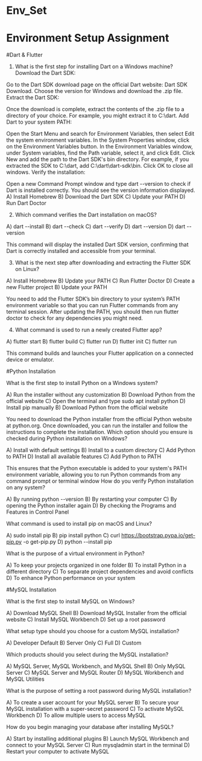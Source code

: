 # Env_Set

# Environment Setup Assignment

#Dart & Flutter

1. What is the first step for installing Dart on a Windows machine?
Download the Dart SDK:

Go to the Dart SDK download page on the official Dart website: Dart SDK Download.
Choose the version for Windows and download the .zip file.
Extract the Dart SDK:

Once the download is complete, extract the contents of the .zip file to a directory of your choice. For example, you might extract it to C:\dart.
Add Dart to your system PATH:

Open the Start Menu and search for Environment Variables, then select Edit the system environment variables.
In the System Properties window, click on the Environment Variables button.
In the Environment Variables window, under System variables, find the Path variable, select it, and click Edit.
Click New and add the path to the Dart SDK's bin directory. For example, if you extracted the SDK to C:\dart, add C:\dart\dart-sdk\bin.
Click OK to close all windows.
Verify the installation:

Open a new Command Prompt window and type dart --version to check if Dart is installed correctly. You should see the version information displayed.
A) Install Homebrew
B) Download the Dart SDK
C) Update your PATH
D) Run Dart Doctor


2. Which command verifies the Dart installation on macOS?

A) dart --install
B) dart --check
C) dart --verify
D) dart --version
D) dart --version

This command will display the installed Dart SDK version, confirming that Dart is correctly installed and accessible from your terminal.

3. What is the next step after downloading and extracting the Flutter SDK on Linux?

A) Install Homebrew
B) Update your PATH
C) Run Flutter Doctor
D) Create a new Flutter project
B) Update your PATH

You need to add the Flutter SDK’s bin directory to your system’s PATH environment variable so that you can run Flutter commands from any terminal session. After updating the PATH, you should then run flutter doctor to check for any dependencies you might need.

4. What command is used to run a newly created Flutter app?

A) flutter start
B) flutter build
C) flutter run
D) flutter init
C) flutter run

This command builds and launches your Flutter application on a connected device or emulator.

#Python Installation

What is the first step to install Python on a Windows system?

A) Run the installer without any customization
B) Download Python from the official website
C) Open the terminal and type sudo apt install python
D) Install pip manually
B) Download Python from the official website

You need to download the Python installer from the official Python website at python.org. Once downloaded, you can run the installer and follow the instructions to complete the installation.
Which option should you ensure is checked during Python installation on Windows?

A) Install with default settings
B) Install to a custom directory
C) Add Python to PATH
D) Install all available features
C) Add Python to PATH

This ensures that the Python executable is added to your system's PATH environment variable, allowing you to run Python commands from any command prompt or terminal window
How do you verify Python installation on any system?

A) By running python --version
B) By restarting your computer
C) By opening the Python installer again
D) By checking the Programs and Features in Control Panel

What command is used to install pip on macOS and Linux?

A) sudo install pip
B) pip install python
C) curl https://bootstrap.pypa.io/get-pip.py -o get-pip.py
D) python --install pip

What is the purpose of a virtual environment in Python?

A) To keep your projects organized in one folder
B) To install Python in a different directory
C) To separate project dependencies and avoid conflicts
D) To enhance Python performance on your system

#MySQL Installation

What is the first step to install MySQL on Windows?

A) Download MySQL Shell
B) Download MySQL Installer from the official website
C) Install MySQL Workbench
D) Set up a root password

What setup type should you choose for a custom MySQL installation?

A) Developer Default
B) Server Only
C) Full
D) Custom

Which products should you select during the MySQL installation?

A) MySQL Server, MySQL Workbench, and MySQL Shell
B) Only MySQL Server
C) MySQL Server and MySQL Router
D) MySQL Workbench and MySQL Utilities

What is the purpose of setting a root password during MySQL installation?

A) To create a user account for your MySQL server
B) To secure your MySQL installation with a super-secret password
C) To activate MySQL Workbench
D) To allow multiple users to access MySQL

How do you begin managing your database after installing MySQL?

A) Start by installing additional plugins
B) Launch MySQL Workbench and connect to your MySQL Server
C) Run mysqladmin start in the terminal
D) Restart your computer to activate MySQL

